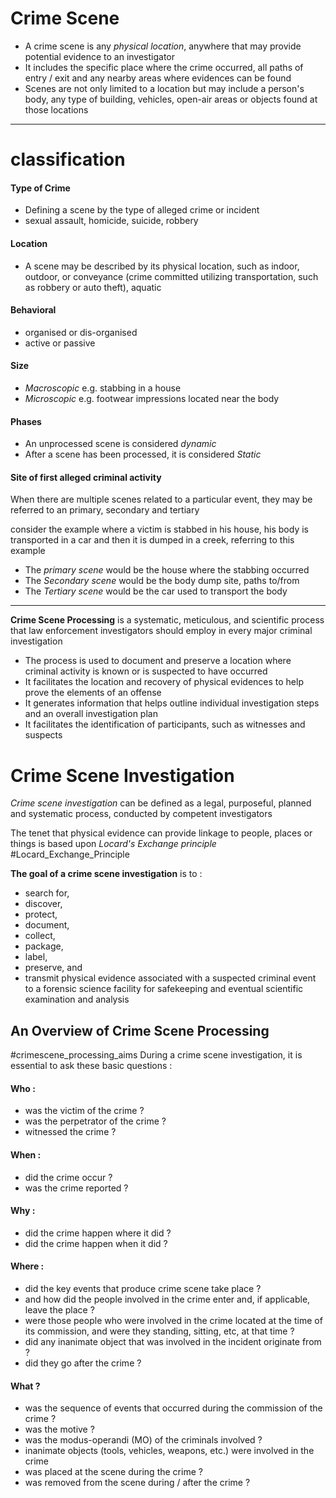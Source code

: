 # Crime Scene
- A crime scene is any *physical location*, anywhere that may provide potential evidence to an investigator 
- It includes the specific place where the crime occurred, all paths of entry / exit and any nearby areas where evidences can be found 
- Scenes are not only limited to a location but may include a person's body, any type of building, vehicles, open-air areas or objects found at those locations 

---
# classification
#### Type of Crime 
- Defining a scene by the type of alleged crime or incident 
- sexual assault, homicide, suicide, robbery

#### Location
- A scene may be described by its physical location, such as indoor, outdoor, or conveyance (crime committed utilizing transportation, such as robbery or auto theft), aquatic

#### Behavioral
- organised or dis-organised 
- active or passive

#### Size
- *Macroscopic* e.g. stabbing in a house 
- *Microscopic* e.g. footwear impressions located near the body

#### Phases 
- An unprocessed scene is considered *dynamic*
- After a scene has been processed, it is considered *Static*

#### Site of first alleged criminal activity
When there are multiple scenes related to a particular event, they may be referred to an primary, secondary and tertiary 

consider the example where a victim is stabbed in his house, his body is transported in a car and then it is dumped in a creek, referring to this example 
- The *primary scene* would be the house where the stabbing occurred 
- The *Secondary scene* would be the body dump site, paths to/from 
- The *Tertiary scene* would be the car used to transport the body

---

**Crime Scene Processing** is a systematic, meticulous, and scientific process that law enforcement investigators should employ in every major criminal investigation 
- The process is used to document and preserve a location where criminal activity is known or is suspected to have occurred 
- It facilitates the location and recovery of physical evidences to help prove the elements of an offense
- It generates information that helps outline individual investigation steps and an overall investigation plan
- It facilitates the identification of participants, such as witnesses and suspects 

# Crime Scene Investigation 

*Crime scene investigation* can be defined as a legal, purposeful, planned and systematic process, conducted by competent investigators 

The tenet that physical evidence can provide linkage to people, places or things is based upon *Locard's Exchange principle*
#Locard_Exchange_Principle 

**The goal of a crime scene investigation** is to :
- search for,
- discover,
- protect,
- document,
- collect,
- package,
- label,
- preserve, and
- transmit physical evidence 
associated with a suspected criminal event to a forensic science facility for safekeeping and eventual scientific examination and analysis

## An Overview of Crime Scene Processing  
#crimescene_processing_aims
During a crime scene investigation, it is essential to ask these basic questions : 
#### Who :
- was the victim of the crime ?
- was the perpetrator of the crime ?
- witnessed the crime ?

#### When :
- did the crime occur ?
- was the crime reported ?

#### Why :
- did the crime happen where it did ?
- did the crime happen when it did ?

#### Where :
- did the key events that produce crime scene take place ?
- and how did the people involved in the crime enter and, if applicable, leave the place ?
- were those people who were involved in the crime located at the time of its commission, and were they standing, sitting, etc, at that time ?
- did any inanimate object that was involved in the incident originate from ?
- did they go after the crime ?

#### What ?
- was the sequence of events that occurred during the commission of the crime ?
- was the motive ?
- was the modus-operandi (MO) of the criminals involved ?
- inanimate objects (tools, vehicles, weapons, etc.) were involved in the crime 
- was placed at the scene during the crime ?
- was removed from the scene during / after the crime ?

